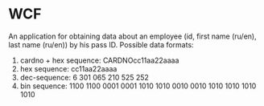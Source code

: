 # WCF
An application for obtaining data about an employee (id, first name (ru/en), last name (ru/en)) by his pass ID.
Possible data formats:
1. cardno + hex sequence: CARDNOcc11aa22aaaa
2. hex sequence: cc11aa22aaaa
3. dec-sequence: 6 301 065 210 525 252
4. bin sequence: 1100 1100 0001 0001 1010 1010 0010 0010 1010 1010 1010 1010

